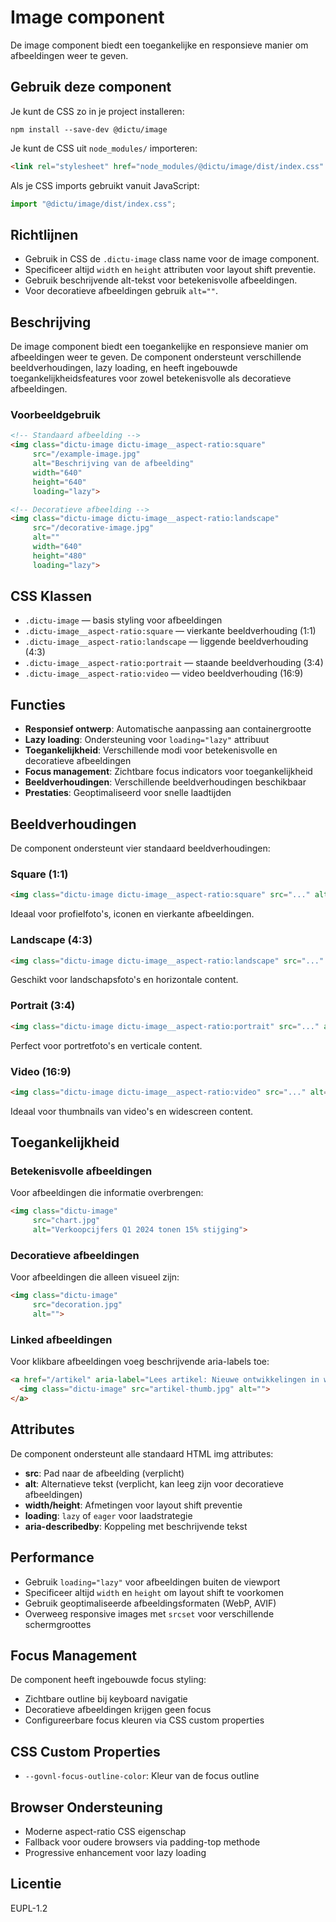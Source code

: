 # Image component

De image component biedt een toegankelijke en responsieve manier om afbeeldingen weer te geven.

## Gebruik deze component

Je kunt de CSS zo in je project installeren:

```console
npm install --save-dev @dictu/image
```

Je kunt de CSS uit `node_modules/` importeren:

```html
<link rel="stylesheet" href="node_modules/@dictu/image/dist/index.css" />
```

Als je CSS imports gebruikt vanuit JavaScript:

```javascript
import "@dictu/image/dist/index.css";
```

## Richtlijnen

- Gebruik in CSS de `.dictu-image` class name voor de image component.
- Specificeer altijd `width` en `height` attributen voor layout shift preventie.
- Gebruik beschrijvende alt-tekst voor betekenisvolle afbeeldingen.
- Voor decoratieve afbeeldingen gebruik `alt=""`.

## Beschrijving
De image component biedt een toegankelijke en responsieve manier om afbeeldingen weer te geven. De component ondersteunt verschillende beeldverhoudingen, lazy loading, en heeft ingebouwde toegankelijkheidsfeatures voor zowel betekenisvolle als decoratieve afbeeldingen.

### Voorbeeldgebruik
```html
<!-- Standaard afbeelding -->
<img class="dictu-image dictu-image__aspect-ratio:square"
     src="/example-image.jpg"
     alt="Beschrijving van de afbeelding"
     width="640"
     height="640"
     loading="lazy">

<!-- Decoratieve afbeelding -->
<img class="dictu-image dictu-image__aspect-ratio:landscape"
     src="/decorative-image.jpg"
     alt=""
     width="640"
     height="480"
     loading="lazy">
```

## CSS Klassen
- `.dictu-image` — basis styling voor afbeeldingen
- `.dictu-image__aspect-ratio:square` — vierkante beeldverhouding (1:1)
- `.dictu-image__aspect-ratio:landscape` — liggende beeldverhouding (4:3)
- `.dictu-image__aspect-ratio:portrait` — staande beeldverhouding (3:4)
- `.dictu-image__aspect-ratio:video` — video beeldverhouding (16:9)

## Functies
- **Responsief ontwerp**: Automatische aanpassing aan containergrootte
- **Lazy loading**: Ondersteuning voor `loading="lazy"` attribuut
- **Toegankelijkheid**: Verschillende modi voor betekenisvolle en decoratieve afbeeldingen
- **Focus management**: Zichtbare focus indicators voor toegankelijkheid
- **Beeldverhoudingen**: Verschillende beeldverhoudingen beschikbaar
- **Prestaties**: Geoptimaliseerd voor snelle laadtijden

## Beeldverhoudingen
De component ondersteunt vier standaard beeldverhoudingen:

### Square (1:1)
```html
<img class="dictu-image dictu-image__aspect-ratio:square" src="..." alt="...">
```
Ideaal voor profielfoto's, iconen en vierkante afbeeldingen.

### Landscape (4:3)
```html
<img class="dictu-image dictu-image__aspect-ratio:landscape" src="..." alt="...">
```
Geschikt voor landschapsfoto's en horizontale content.

### Portrait (3:4)
```html
<img class="dictu-image dictu-image__aspect-ratio:portrait" src="..." alt="...">
```
Perfect voor portretfoto's en verticale content.

### Video (16:9)
```html
<img class="dictu-image dictu-image__aspect-ratio:video" src="..." alt="...">
```
Ideaal voor thumbnails van video's en widescreen content.

## Toegankelijkheid

### Betekenisvolle afbeeldingen
Voor afbeeldingen die informatie overbrengen:
```html
<img class="dictu-image"
     src="chart.jpg"
     alt="Verkoopcijfers Q1 2024 tonen 15% stijging">
```

### Decoratieve afbeeldingen
Voor afbeeldingen die alleen visueel zijn:
```html
<img class="dictu-image"
     src="decoration.jpg"
     alt="">
```

### Linked afbeeldingen
Voor klikbare afbeeldingen voeg beschrijvende aria-labels toe:
```html
<a href="/artikel" aria-label="Lees artikel: Nieuwe ontwikkelingen in web toegankelijkheid">
  <img class="dictu-image" src="artikel-thumb.jpg" alt="">
</a>
```

## Attributes
De component ondersteunt alle standaard HTML img attributes:

- **src**: Pad naar de afbeelding (verplicht)
- **alt**: Alternatieve tekst (verplicht, kan leeg zijn voor decoratieve afbeeldingen)
- **width/height**: Afmetingen voor layout shift preventie
- **loading**: `lazy` of `eager` voor laadstrategie
- **aria-describedby**: Koppeling met beschrijvende tekst

## Performance
- Gebruik `loading="lazy"` voor afbeeldingen buiten de viewport
- Specificeer altijd `width` en `height` om layout shift te voorkomen
- Gebruik geoptimaliseerde afbeeldingsformaten (WebP, AVIF)
- Overweeg responsive images met `srcset` voor verschillende schermgroottes

## Focus Management
De component heeft ingebouwde focus styling:
- Zichtbare outline bij keyboard navigatie
- Decoratieve afbeeldingen krijgen geen focus
- Configureerbare focus kleuren via CSS custom properties

## CSS Custom Properties
- `--govnl-focus-outline-color`: Kleur van de focus outline

## Browser Ondersteuning
- Moderne aspect-ratio CSS eigenschap
- Fallback voor oudere browsers via padding-top methode
- Progressive enhancement voor lazy loading

## Licentie
EUPL-1.2
